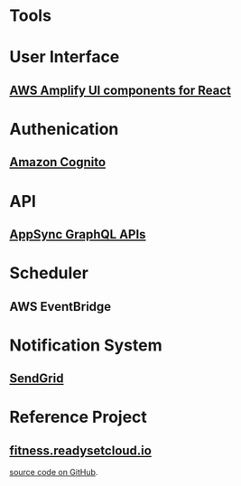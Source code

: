 # Tools

# User Interface

##  [AWS Amplify UI components for React](https://ui.docs.amplify.aws/react)

# Authenication

## [Amazon Cognito](https://aws.amazon.com/cognito/)

# API

## [AppSync GraphQL APIs](https://aws.amazon.com/about-aws/whats-new/2023/06/aws-appsync-abstraction/) 

# Scheduler

## AWS EventBridge

# Notification System

## [SendGrid](https://sendgrid.com/)

# Reference Project

## [fitness.readysetcloud.io](https://fitness.readysetcloud.io/) 

 [source code on GitHub](https://github.com/allenheltondev/serverless-ai-fitness).